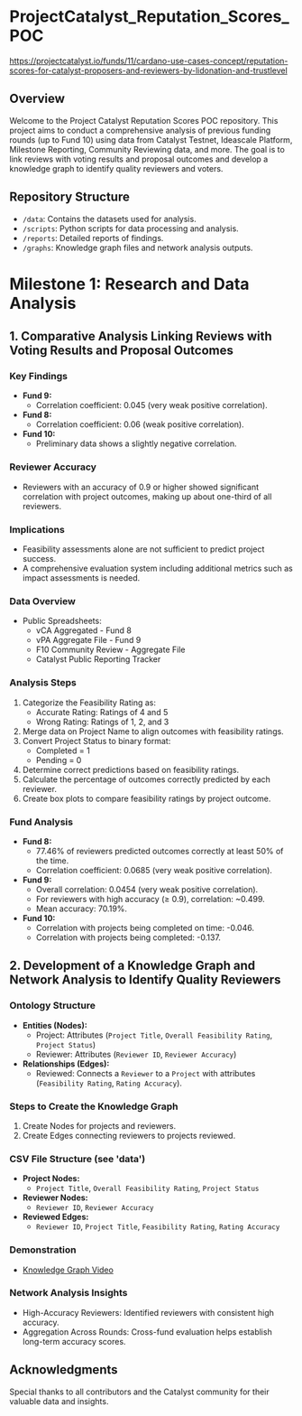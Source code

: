 # ProjectCatalyst_Reputation_Scores_POC
https://projectcatalyst.io/funds/11/cardano-use-cases-concept/reputation-scores-for-catalyst-proposers-and-reviewers-by-lidonation-and-trustlevel

## Overview
Welcome to the Project Catalyst Reputation Scores POC repository. This project aims to conduct a comprehensive analysis of previous funding rounds (up to Fund 10) using data from Catalyst Testnet, Ideascale Platform, Milestone Reporting, Community Reviewing data, and more. The goal is to link reviews with voting results and proposal outcomes and develop a knowledge graph to identify quality reviewers and voters.

## Repository Structure
- `/data`: Contains the datasets used for analysis.
- `/scripts`: Python scripts for data processing and analysis.
- `/reports`: Detailed reports of findings.
- `/graphs`: Knowledge graph files and network analysis outputs.

# Milestone 1: Research and Data Analysis

## 1. Comparative Analysis Linking Reviews with Voting Results and Proposal Outcomes

### Key Findings
- **Fund 9:**
  - Correlation coefficient: 0.045 (very weak positive correlation).
- **Fund 8:**
  - Correlation coefficient: 0.06 (weak positive correlation).
- **Fund 10:**
  - Preliminary data shows a slightly negative correlation.

### Reviewer Accuracy
- Reviewers with an accuracy of 0.9 or higher showed significant correlation with project outcomes, making up about one-third of all reviewers.

### Implications
- Feasibility assessments alone are not sufficient to predict project success.
- A comprehensive evaluation system including additional metrics such as impact assessments is needed.

### Data Overview
- Public Spreadsheets:
  - vCA Aggregated - Fund 8
  - vPA Aggregate File - Fund 9
  - F10 Community Review - Aggregate File 
  - Catalyst Public Reporting Tracker

### Analysis Steps
1. Categorize the Feasibility Rating as:
   - Accurate Rating: Ratings of 4 and 5
   - Wrong Rating: Ratings of 1, 2, and 3
2. Merge data on Project Name to align outcomes with feasibility ratings.
3. Convert Project Status to binary format:
   - Completed = 1
   - Pending = 0
4. Determine correct predictions based on feasibility ratings.
5. Calculate the percentage of outcomes correctly predicted by each reviewer.
6. Create box plots to compare feasibility ratings by project outcome.

### Fund Analysis
- **Fund 8:**
  - 77.46% of reviewers predicted outcomes correctly at least 50% of the time.
  - Correlation coefficient: 0.0685 (very weak positive correlation).
- **Fund 9:**
  - Overall correlation: 0.0454 (very weak positive correlation).
  - For reviewers with high accuracy (≥ 0.9), correlation: ~0.499.
  - Mean accuracy: 70.19%.
- **Fund 10:**
  - Correlation with projects being completed on time: -0.046.
  - Correlation with projects being completed: -0.137.

## 2. Development of a Knowledge Graph and Network Analysis to Identify Quality Reviewers

### Ontology Structure
- **Entities (Nodes):**
  - Project: Attributes (`Project Title`, `Overall Feasibility Rating`, `Project Status`)
  - Reviewer: Attributes (`Reviewer ID`, `Reviewer Accuracy`)
- **Relationships (Edges):**
  - Reviewed: Connects a `Reviewer` to a `Project` with attributes (`Feasibility Rating`, `Rating Accuracy`).

### Steps to Create the Knowledge Graph
1. Create Nodes for projects and reviewers.
2. Create Edges connecting reviewers to projects reviewed.

### CSV File Structure (see 'data')
- **Project Nodes:**
  - `Project Title`, `Overall Feasibility Rating`, `Project Status`
- **Reviewer Nodes:**
  - `Reviewer ID`, `Reviewer Accuracy`
- **Reviewed Edges:**
  - `Reviewer ID`, `Project Title`, `Feasibility Rating`, `Rating Accuracy`

### Demonstration
- [Knowledge Graph Video](https://www.loom.com/share/43110018ae364a75b0b53fd1d49627f6)

### Network Analysis Insights
- High-Accuracy Reviewers: Identified reviewers with consistent high accuracy.
- Aggregation Across Rounds: Cross-fund evaluation helps establish long-term accuracy scores.

## Acknowledgments
Special thanks to all contributors and the Catalyst community for their valuable data and insights.
